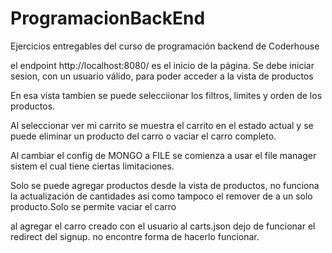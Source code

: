 # ProgramacionBackEnd
Ejercicios entregables del curso de programación backend de Coderhouse


el endpoint http://localhost:8080/ es el inicio de la página.
Se debe iniciar sesion, con un usuario válido, para poder acceder a la vista de productos

En esa vista tambien se puede selecciionar los filtros, limites y orden de los productos.

Al seleccionar ver mi carrito se muestra el carrito en el estado actual y se puede eliminar un producto del carro o vaciar el carro completo.

Al cambiar el config de MONGO a FILE se comienza a usar el file manager sistem el cual tiene ciertas limitaciones.

Solo se puede agregar productos desde la vista de productos, no funciona la actualización de cantidades así como tampoco el remover de a un solo producto.Solo se permite vaciar el carro

al agregar el carro creado con el usuario al carts.json dejo de funcionar el redirect del signup. no encontre forma de hacerlo funcionar.